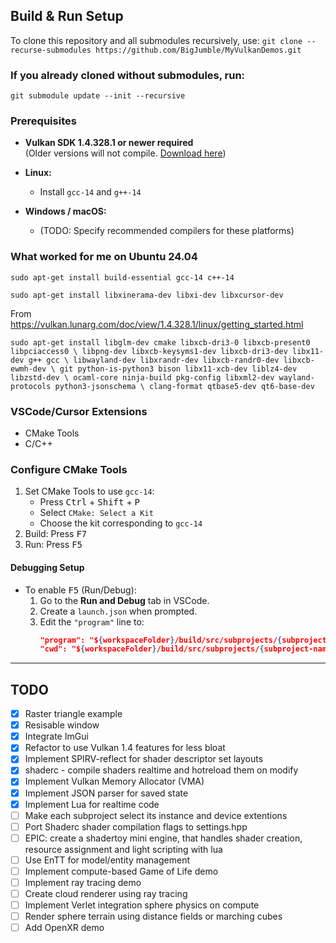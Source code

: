 ## Build & Run Setup
To clone this repository and all submodules recursively, use:
```git clone --recurse-submodules https://github.com/BigJumble/MyVulkanDemos.git```

### If you already cloned without submodules, run:
```git submodule update --init --recursive```

### Prerequisites

- **Vulkan SDK 1.4.328.1 or newer required**  
  (Older versions will not compile. [Download here](https://vulkan.lunarg.com/sdk/home))

- **Linux:**  
  - Install `gcc-14` and `g++-14`
- **Windows / macOS:**  
  - (TODO: Specify recommended compilers for these platforms)

### What worked for me on Ubuntu 24.04

`
sudo apt-get install build-essential gcc-14 c++-14
`

`
sudo apt-get install libxinerama-dev libxi-dev libxcursor-dev
`

From https://vulkan.lunarg.com/doc/view/1.4.328.1/linux/getting_started.html

`
sudo apt-get install libglm-dev cmake libxcb-dri3-0 libxcb-present0 libpciaccess0 \
libpng-dev libxcb-keysyms1-dev libxcb-dri3-dev libx11-dev g++ gcc \
libwayland-dev libxrandr-dev libxcb-randr0-dev libxcb-ewmh-dev \
git python-is-python3 bison libx11-xcb-dev liblz4-dev libzstd-dev \
ocaml-core ninja-build pkg-config libxml2-dev wayland-protocols python3-jsonschema \
clang-format qtbase5-dev qt6-base-dev
`

### VSCode/Cursor Extensions

- CMake Tools
- C/C++ 

### Configure CMake Tools

1. Set CMake Tools to use `gcc-14`:
   - Press <kbd>Ctrl</kbd> + <kbd>Shift</kbd> + <kbd>P</kbd>
   - Select `CMake: Select a Kit`
   - Choose the kit corresponding to `gcc-14`
2. Build: Press <kbd>F7</kbd>
3. Run: Press <kbd>F5</kbd>

#### Debugging Setup

- To enable <kbd>F5</kbd> (Run/Debug):
  1. Go to the **Run and Debug** tab in VSCode.
  2. Create a `launch.json` when prompted.
  3. Edit the `"program"` line to:
     ```json
     "program": "${workspaceFolder}/build/src/subprojects/{subproject-name}/{subproject-name}",
     "cwd": "${workspaceFolder}/build/src/subprojects/{subproject-name}",
     ```

---

## TODO

- [x] Raster triangle example
- [x] Resisable window
- [x] Integrate ImGui
- [x] Refactor to use Vulkan 1.4 features for less bloat
- [x] Implement SPIRV-reflect for shader descriptor set layouts
- [x] shaderc - compile shaders realtime and hotreload them on modify
- [x] Implement Vulkan Memory Allocator (VMA)
- [x] Implement JSON parser for saved state
- [x] Implement Lua for realtime code
- [ ] Make each subproject select its instance and device extentions
- [ ] Port Shaderc shader compilation flags to settings.hpp
- [ ] EPIC: create a shadertoy mini engine, that handles shader creation, resource assignment and light scripting with lua
- [ ] Use EnTT for model/entity management
- [ ] Implement compute-based Game of Life demo
- [ ] Implement ray tracing demo
- [ ] Create cloud renderer using ray tracing
- [ ] Implement Verlet integration sphere physics on compute
- [ ] Render sphere terrain using distance fields or marching cubes
- [ ] Add OpenXR demo